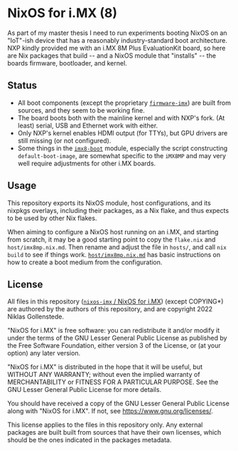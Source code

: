 
# NixOS for i.MX (8)

As part of my master thesis I need to run experiments booting NixOS on an "IoT"-ish device that has a reasonably industry-standard boot architecture.
NXP kindly provided me with an i.MX 8M Plus EvaluationKit board, so here are Nix packages that build -- and a NixOS module that "installs" -- the boards firmware, bootloader, and kernel.


## Status

* All boot components (except the proprietary [`firmware-imx`](./overlays/firmware-imx.nix.md)) are built from sources, and they seem to be working fine.
* The board boots both with the mainline kernel and with NXP's fork. (At least) serial, USB and Ethernet work with either.
* Only NXP's kernel enables HDMI output (for TTYs), but GPU drivers are still missing (or not configured).
* Some things in the [`imx8-boot`](./modules/imx8-boot.nix.md) module, especially the script constructing `default-boot-image`, are somewhat specific to the `iMX8MP` and may very well require adjustments for other i.MX boards.


## Usage

This repository exports its NixOS module, host configurations, and its nixpkgs overlays, including their packages, as a Nix flake, and thus expects to be used by other Nix flakes.

When aiming to configure a NixOS host running on an i.MX, and starting from scratch, it may be a good starting point to copy the `flake.nix` and `host/imx8mp.nix.md`. Then rename and adjust the file in `hosts/`, and call `nix build` to see if things work. [`host/imx8mp.nix.md`](./host/imx8mp.nix.md) has basic instructions on how to create a boot medium from the configuration.


## License

All files in this repository ([`nixos-imx` / NixOS for i.MX](https://github.com/NiklasGollenstede/nixos-imx)) (except COPYING*) are authored by the authors of this repository, and are copyright 2022 Niklas Gollenstede.

"NixOS for i.MX" is free software: you can redistribute it and/or modify it under the terms of the GNU Lesser General Public License as published by the Free Software Foundation, either version 3 of the License, or (at your option) any later version.

"NixOS for i.MX" is distributed in the hope that it will be useful, but WITHOUT ANY WARRANTY; without even the implied warranty of MERCHANTABILITY or FITNESS FOR A PARTICULAR PURPOSE. See the GNU Lesser General Public License for more details.

You should have received a copy of the GNU Lesser General Public License along with "NixOS for i.MX". If not, see <https://www.gnu.org/licenses/>.

This license applies to the files in this repository only. Any external packages are built built from sources that have their own licenses, which should be the ones indicated in the packages metadata.
